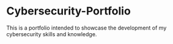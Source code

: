 # Cybersecurity-Portfolio
This is a portfolio intended to showcase the development of my cybersecurity skills and knowledge.
